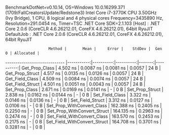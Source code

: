 
BenchmarkDotNet=v0.10.14, OS=Windows 10.0.16299.371 (1709/FallCreatorsUpdate/Redstone3)
Intel Core i7-3770K CPU 3.50GHz (Ivy Bridge), 1 CPU, 8 logical and 4 physical cores
Frequency=3435890 Hz, Resolution=291.0454 ns, Timer=TSC
.NET Core SDK=2.1.103
  [Host]     : .NET Core 2.0.6 (CoreCLR 4.6.26212.01, CoreFX 4.6.26212.01), 64bit RyuJIT
  DefaultJob : .NET Core 2.0.6 (CoreCLR 4.6.26212.01, CoreFX 4.6.26212.01), 64bit RyuJIT


                       Method |       Mean |     Error |    StdDev |  Gen 0 | Allocated |
----------------------------- |-----------:|----------:|----------:|-------:|----------:|
               Get_Prop_Class |   4.502 ns | 0.0087 ns | 0.0081 ns | 0.0057 |      24 B |
              Get_Prop_Struct |   4.517 ns | 0.0135 ns | 0.0126 ns | 0.0057 |      24 B |
              Get_Field_Class |   4.509 ns | 0.0084 ns | 0.0074 ns | 0.0057 |      24 B |
             Get_Field_Struct |   4.501 ns | 0.0051 ns | 0.0043 ns | 0.0057 |      24 B |
               Set_Prop_Class |   2.671 ns | 0.0169 ns | 0.0141 ns |      - |       0 B |
              Set_Prop_Struct |   2.838 ns | 0.0162 ns | 0.0144 ns |      - |       0 B |
              Set_Field_Class |   3.322 ns | 0.0146 ns | 0.0136 ns |      - |       0 B |
             Set_Field_Struct |   3.312 ns | 0.0127 ns | 0.0106 ns |      - |       0 B |
   Set_Prop_WithConvert_Class | 162.388 ns | 0.2405 ns | 0.2250 ns |      - |       0 B |
  Set_Prop_WithConvert_Struct | 164.135 ns | 0.2963 ns | 0.2474 ns |      - |       0 B |
  Set_Field_WithConvert_Class | 163.570 ns | 0.2453 ns | 0.2175 ns |      - |       0 B |
 Set_Field_WithConvert_Struct | 164.708 ns | 0.3701 ns | 0.3281 ns |      - |       0 B |
